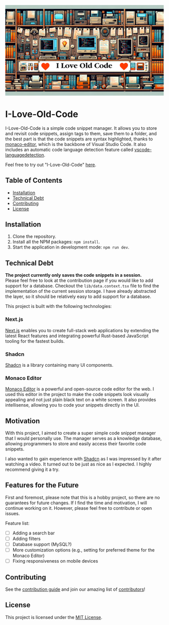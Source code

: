 ![Banner](https://github.com/timthetimber/i-love-old-code/blob/main/readme-resources/I-Love-Old-Code-Banner.png?raw=true)

# I-Love-Old-Code

I-Love-Old-Code is a simple code snippet manager. It allows you to store and revisit code snippets, assign tags to them, save them to a folder, and the best part is that the code snippets are syntax highlighted, thanks to [monaco-editor](https://www.npmjs.com/package/@monaco-editor/react), which is the backbone of Visual Studio Code. It also includes an automatic code language detection feature called [vscode-languagedetection](https://www.npmjs.com/package/@vscode/vscode-languagedetection).

Feel free to try out "I-Love-Old-Code" [here](https://i-love-old-code.vercel.app/).

## Table of Contents

- [Installation](#installation)
- [Technical Debt](#technical-debt)
- [Contributing](#contributing)
- [License](#license)

## Installation

1. Clone the repository.
2. Install all the NPM packages: `npm install`.
3. Start the application in development mode: `npm run dev`.

## Technical Debt

**The project currently only saves the code snippets in a session.** \
Please feel free to look at the contribution page if you would like to add support for a database.
Checkout the `lib/data.context.tsx` file to find the implementation of the current session storage.
I have already abstracted the layer, so it should be relatively easy to add support for a database.

This project is built with the following technologies:

### Next.js

[Next.js](https://github.com/vercel/next.js) enables you to create full-stack web applications by extending the latest React features and integrating powerful Rust-based JavaScript tooling for the fastest builds.

### Shadcn

[Shadcn](https://github.com/shadcn-ui/ui) is a library containing many UI components.

### Monaco Editor

[Monaco Editor](https://github.com/microsoft/monaco-editor) is a powerful and open-source code editor for the web. I used this editor in the project to make the code snippets look visually appealing and not just plain black text on a white screen. It also provides intellisense, allowing you to code your snippets directly in the UI.

## Motivation

With this project, I aimed to create a super simple code snippet manager that I would personally use. The manager serves as a knowledge database, allowing programmers to store and easily access their favorite code snippets.

I also wanted to gain experience with [Shadcn](https://github.com/shadcn-ui/ui) as I was impressed by it after watching a video. It turned out to be just as nice as I expected. I highly recommend giving it a try.

## Features for the Future

First and foremost, please note that this is a hobby project, so there are no guarantees for future changes. If I find the time and motivation, I will continue working on it. However, please feel free to contribute or open issues.

Feature list:

- [ ] Adding a search bar
- [ ] Adding filters
- [ ] Database support (MySQL?)
- [ ] More customization options (e.g., setting for preferred theme for the Monaco Editor)
- [ ] Fixing responsiveness on mobile devices

## Contributing

See the [contribution guide](contributing.md) and join our amazing list of [contributors](https://github.com/timthetimber/i-love-old-code/graphs/contributors)!

## License

This project is licensed under the [MIT License](LICENSE).
